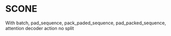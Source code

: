 # SCONE

With batch, pad_sequence, pack_paded_sequence, pad_packed_sequence, attention decoder
action no split